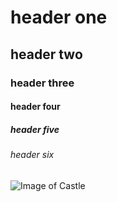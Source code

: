 # header one
## header two
### header three
#### header four
##### header five
###### header six

![Image of Castle](https://img.freepik.com/free-psd/castle-house-isolated-transparent-background_191095-26786.jpg?t=st=1739082655~exp=1739086255~hmac=de79f29d6a277e5a946c9a4881f3cd6e6fc72709e3bd6e478e3f2dd91717230b&w=740)
